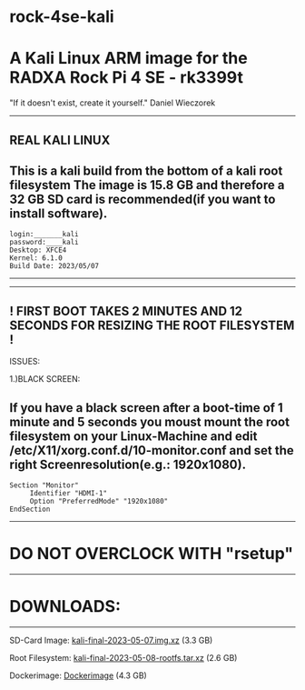 # rock-4se-kali
# A Kali Linux ARM image for the RADXA Rock Pi 4 SE - rk3399t

"If it doesn't exist, create it yourself." Daniel Wieczorek

----------------
REAL KALI LINUX
----------------

This is a kali build from the bottom of a kali root filesystem
The image is 15.8 GB and therefore a 32 GB SD card is recommended(if you want to install software). 
----------------------------
    login:_______kali
    password:____kali
    Desktop: XFCE4
    Kernel: 6.1.0
    Build Date: 2023/05/07
----------------------------

------------------------------------------------------------------------------
! FIRST BOOT TAKES 2 MINUTES AND 12 SECONDS FOR RESIZING THE ROOT FILESYSTEM !
------------------------------------------------------------------------------



ISSUES:

1.)BLACK SCREEN:

If you have a black screen after a boot-time of 1 minute and 5 seconds you moust mount the root filesystem on your Linux-Machine and edit /etc/X11/xorg.conf.d/10-monitor.conf and set the right Screenresolution(e.g.: 1920x1080).
-----------------------------------------------------
    Section "Monitor"
         Identifier "HDMI-1"
         Option "PreferredMode" "1920x1080"
    EndSection
-----------------------------------------------------



# DO NOT OVERCLOCK WITH "rsetup" 

____________________________________________________________________________
# DOWNLOADS:
-----------

SD-Card Image: <a href="https://drive.google.com/file/d/1R5yjq9kJbd6lxPB7g_EjfIm-yuXF_8nW/view?usp=sharing">kali-final-2023-05-07.img.xz</a> (3.3 GB)

Root Filesystem: <a href="https://drive.google.com/file/d/12C-s8PaEAzYtfpXhz2wYFx82ygaCn7m0/view?usp=sharing">kali-final-2023-05-08-rootfs.tar.xz</a> (2.6 GB)

Dockerimage: <a href="https://hub.docker.com/r/byte4rr4y/kalilinux-rock4se">Dockerimage</a> (4.3 GB)
